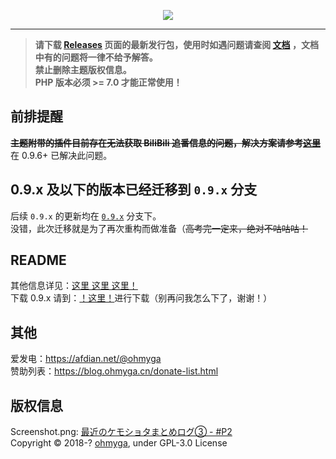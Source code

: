 <p align="center">
  <img src="https://castle.baka.show/static/img/banner.png">
</p>

---
> **请下载 [Releases](https://github.com/bakaomg/castle-Typecho-Theme/releases) 页面的最新发行包，使用时如遇问题请查阅 [文档](https://castle.baka.show/) ，文档中有的问题将一律不给予解答。**
<br>**禁止删除主题版权信息。**
<br>**PHP 版本必须 >= 7.0 才能正常使用！**

## 前排提醒
~~**主题附带的插件目前存在无法获取 BiliBili 追番信息的问题，解决方案请参考[这里](https://github.com/bakaomg/castle-Typecho-Theme/issues/18#issuecomment-743772640)**~~
在 0.9.6+ 已解决此问题。

## 0.9.x 及以下的版本已经迁移到 `0.9.x` 分支
后续 `0.9.x` 的更新均在 [`0.9.x`](https://github.com/bakaomg/castle-Typecho-Theme/tree/0.9.x) 分支下。<br>
没错，此次迁移就是为了再次重构而做准备（~~高考完一定来，绝对不咕咕咕！~~

## README
其他信息详见：[这里 这里 这里！](https://github.com/bakaomg/castle-Typecho-Theme/blob/0.9.x/README.md)<br>
下载 0.9.x 请到：[！这里！](https://github.com/bakaomg/castle-Typecho-Theme/releases)进行下载（别再问我怎么下了，谢谢！）

## 其他
爱发电：https://afdian.net/@ohmyga<br>
赞助列表：https://blog.ohmyga.cn/donate-list.html<br>

## 版权信息
Screenshot.png: [最近のケモショタまとめログ③ - #P2](https://www.pixiv.net/artworks/66074820?p=2)<br>
Copyright &copy; 2018-? [ohmyga](https://github.com/bakaomg), under GPL-3.0 License
